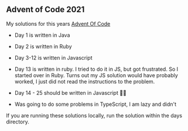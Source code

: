 ## Advent of Code 2021

My solutions for this years [Advent Of Code](https://adventofcode.com/2021/)

* Day 1 is written in Java
* Day 2 is written in Ruby
* Day 3-12 is written in Javascript
* Day 13 is written in ruby. I tried to do it in JS, but got frustrated. So I started over in Ruby. Turns out my JS solution would have probably worked, I just did not read the instructions to the problem. 
* Day 14 - 25 should be written in Javascript 🤷‍♂️


* Was going to do some problems in TypeScript, I am lazy and didn't

If you are running these solutions locally, run the solution within the days directory. 